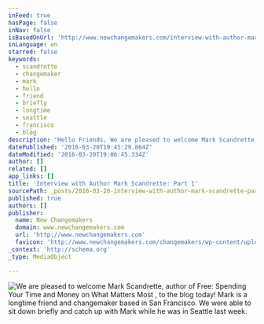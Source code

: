 ```yaml
---
inFeed: true
hasPage: false
inNav: false
isBasedOnUrl: 'http://www.newchangemakers.com/interview-with-author-mark-scandrette-part-1/'
inLanguage: en
starred: false
keywords:
  - scandrette
  - changemaker
  - mark
  - hello
  - friend
  - briefly
  - longtime
  - seattle
  - francisco
  - blog
description: 'Hello Friends, We are pleased to welcome Mark Scandrette, author of Free: Spending Your Time and Money on What Matters Most , to the blog today! Mark is a longtime friend and changemaker based in San Francisco. We were able to sit down briefly and catch up with Mark while he was in Seattle last week.'
datePublished: '2016-03-20T19:45:29.864Z'
dateModified: '2016-03-20T19:06:45.334Z'
author: []
related: []
app_links: []
title: 'Interview with Author Mark Scandrette: Part 1'
sourcePath: _posts/2016-03-20-interview-with-author-mark-scandrette-part-1.md
published: true
authors: []
publisher:
  name: New Changemakers
  domain: www.newchangemakers.com
  url: 'http://www.newchangemakers.com'
  favicon: 'http://www.newchangemakers.com/changemakers/wp-content/uploads/2016/02/LLYGD.ico'
_context: 'http://schema.org'
_type: MediaObject

---
```

![We are pleased to welcome Mark Scandrette, author of Free: Spending Your Time and Money on What Matters Most , to the blog today! Mark is a longtime friend and changemaker based in San Francisco. We were able to sit down briefly and catch up with Mark while he was in Seattle last week.](https://s3-us-west-2.amazonaws.com/the-grid-img/p/630d8ac30f83d63614104e5ad1b17892f3c51b45.png)
